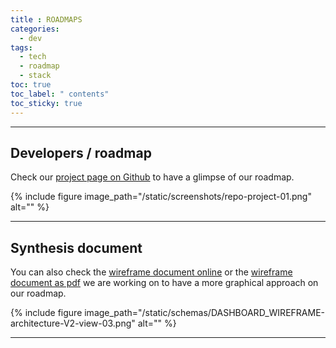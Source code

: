 ```yaml
---
title : ROADMAPS
categories:
  - dev
tags:
  - tech
  - roadmap
  - stack
toc: true
toc_label: " contents"
toc_sticky: true
---
```


-----------------
## Developers / roadmap

Check our [project page on Github][kanban] to have a glimpse of our roadmap.

{% include figure image_path="/static/screenshots/repo-project-01.png" alt="" %}

------------
## Synthesis document

You can also check the [wireframe document online][wireframe_slides] or the [wireframe document as pdf][wireframe_pdf] we are working on to have a more graphical approach on our roadmap. 

{% include figure image_path="/static/schemas/DASHBOARD_WIREFRAME-architecture-V2-view-03.png" alt="" %}

------------

[kanban]: https://github.com/etalab/dashboard-aides-entreprises/projects/2
[wireframe_slides]: https://docs.google.com/presentation/d/1j_0xaJzPIjmuDSQG-nNYzADad4pFaf8E3VBkggFu1FY/edit?usp=sharing
[wireframe_pdf]: /static/schema/DASHBOARD_WIREFRAME_v.1.0-2.0.pdf

<br>
<br>
